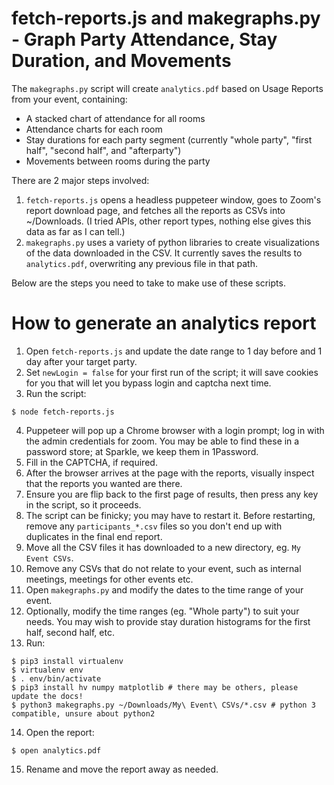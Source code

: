 # fetch-reports.js and makegraphs.py - Graph Party Attendance, Stay Duration, and Movements

The `makegraphs.py` script will create `analytics.pdf` based on Usage Reports from your event, containing:

- A stacked chart of attendance for all rooms
- Attendance charts for each room
- Stay durations for each party segment (currently "whole party", "first half", "second half", and "afterparty")
- Movements between rooms during the party

There are 2 major steps involved:

1. `fetch-reports.js` opens a headless puppeteer window, goes to Zoom's report download page, and fetches all the reports as CSVs into ~/Downloads. (I tried APIs, other report types, nothing else gives this data as far as I can tell.)
2. `makegraphs.py` uses a variety of python libraries to create visualizations of the data downloaded in the CSV. It currently saves the results to `analytics.pdf`, overwriting any previous file in that path.

Below are the steps you need to take to make use of these scripts.

# How to generate an analytics report

1. Open `fetch-reports.js` and update the date range to 1 day before and 1 day after your target party.
2. Set `newLogin = false` for your first run of the script; it will save cookies for you that will let you bypass login and captcha next time.
3. Run the script:

```
$ node fetch-reports.js
```

4. Puppeteer will pop up a Chrome browser with a login prompt; log in with the admin credentials for zoom. You may be able to find these in a password store; at Sparkle, we keep them in 1Password.
5. Fill in the CAPTCHA, if required.
6. After the browser arrives at the page with the reports, visually inspect that the reports you wanted are there.
7. Ensure you are flip back to the first page of results, then press any key in the script, so it proceeds.
8. The script can be finicky; you may have to restart it. Before restarting, remove any `participants_*.csv` files so you don't end up with duplicates in the final end report.
9. Move all the CSV files it has downloaded to a new directory, eg. `My Event CSVs`.
10. Remove any CSVs that do not relate to your event, such as internal meetings, meetings for other events etc.
11. Open `makegraphs.py` and modify the dates to the time range of your event.
12. Optionally, modify the time ranges (eg. "Whole party") to suit your needs. You may wish to provide stay duration histograms for the first half, second half, etc.
13. Run:

```
$ pip3 install virtualenv
$ virtualenv env
$ . env/bin/activate
$ pip3 install hv numpy matplotlib # there may be others, please update the docs!
$ python3 makegraphs.py ~/Downloads/My\ Event\ CSVs/*.csv # python 3 compatible, unsure about python2
```

14. Open the report:

```
$ open analytics.pdf
```

15. Rename and move the report away as needed.
